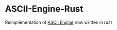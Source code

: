 # ASCII-Engine-Rust

Reimplementation of [ASCII Engine](https://github.com/tylermackj/ascii_engine) now written in rust
